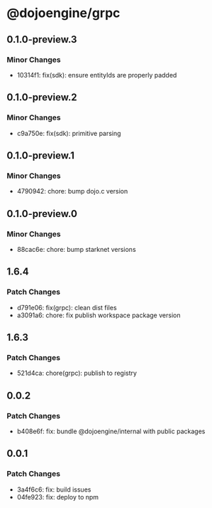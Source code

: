 # @dojoengine/grpc

## 0.1.0-preview.3

### Minor Changes

- 10314f1: fix(sdk): ensure entityIds are properly padded

## 0.1.0-preview.2

### Minor Changes

- c9a750e: fix(sdk): primitive parsing

## 0.1.0-preview.1

### Minor Changes

- 4790942: chore: bump dojo.c version

## 0.1.0-preview.0

### Minor Changes

- 88cac6e: chore: bump starknet versions

## 1.6.4

### Patch Changes

- d791e06: fix(grpc): clean dist files
- a3091a6: chore: fix publish workspace package version

## 1.6.3

### Patch Changes

- 521d4ca: chore(grpc): publish to registry

## 0.0.2

### Patch Changes

- b408e6f: fix: bundle @dojoengine/internal with public packages

## 0.0.1

### Patch Changes

- 3a4f6c6: fix: build issues
- 04fe923: fix: deploy to npm
